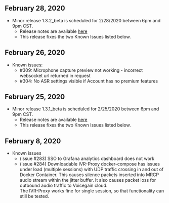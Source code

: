 ## February 28, 2020
* Minor release 1.3.2_beta is scheduled for 2/28/2020 between 6pm and 9pm CST.
  * Release notes are available [here](https://raw.githubusercontent.com/voicegain/platform/master/RELEASE.md)
  * This release fixes the two Known Issues listed below.

## February 26, 2020
* Known issues:
  * #309: Microphone capture preview not working - incorrect websocket url returned in request 
  * #304: No ASR settings visible if Account has no premium features

## February 25, 2020
* Minor release 1.3.1_beta is scheduled for 2/25/2020 between 6pm and 9pm CST.
  * Release notes are available [here](https://raw.githubusercontent.com/voicegain/platform/master/RELEASE.md)
  * This release fixes the two Known Issues listed below.

## February 8, 2020
* Known issues
  * (issue #283) SSO to Grafana analytics dashboard does not work 
  * (issue #284) Downloadable IVR-Proxy docker-compose has issues under load (multiple sessions) with UDP traffic crossing in and out of Docker Container. This causes silence packets inserted into MRCP audio stream within the jitter buffer. It also causes packet loss for outbound audio traffic to Voicegain cloud.</br>
  The IVR-Proxy works fine for single session, so that functionality can still be tested. 

